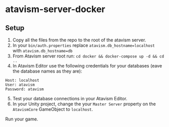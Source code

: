 # atavism-server-docker

## Setup

1. Copy all the files from the repo to the root of the atavism server.
2. In your `bin/auth.properties` replace `atavism.db_hostname=localhost` with `atavism.db_hostname=db`
3. From Atavism server root run: `cd docker && docker-compose up -d && cd ..`
4. In Atavism Editor use the following credentials for your databases (eave the database names as they are):
```
Host: localhost
User: atavism
Password: atavism
```
5. Test your database connections in your Atavism Editor.
6. In your Unity project, change the your `Master Server` property on the `AtavismCore` GameObject to `localhost`.

Run your game.
